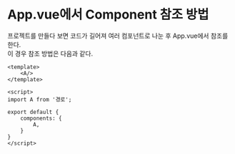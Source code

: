 # App.vue에서 Component 참조 방법

프로젝트를 만들다 보면 코드가 길어져 여러 컴포넌트로 나눈 후 App.vue에서 참조를 한다.    
이 경우 참조 방법은 다음과 같다.    
```
<template>
    <A/>
</template>

<script>
import A from '경로';

export default {
    components: {
        A,
    }
}
</script>